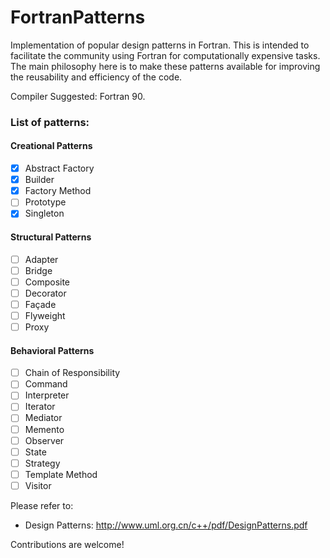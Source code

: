 FortranPatterns
===============

Implementation of popular design patterns in Fortran. This is intended to facilitate the community using Fortran for computationally expensive tasks. The main philosophy here is to make these patterns available for improving the reusability and efficiency of the code. 

Compiler Suggested: Fortran 90.

### List of patterns:

#### Creational Patterns
- [X] Abstract Factory
- [X] Builder
- [X] Factory Method
- [ ] Prototype
- [X] Singleton

#### Structural Patterns
- [ ] Adapter
- [ ] Bridge
- [ ] Composite
- [ ] Decorator
- [ ] Façade
- [ ] Flyweight
- [ ] Proxy
 
#### Behavioral Patterns
- [ ] Chain of Responsibility
- [ ] Command
- [ ] Interpreter
- [ ] Iterator
- [ ] Mediator
- [ ] Memento
- [ ] Observer
- [ ] State
- [ ] Strategy
- [ ] Template Method
- [ ] Visitor

Please refer to:
* Design Patterns: http://www.uml.org.cn/c++/pdf/DesignPatterns.pdf

Contributions are welcome!
